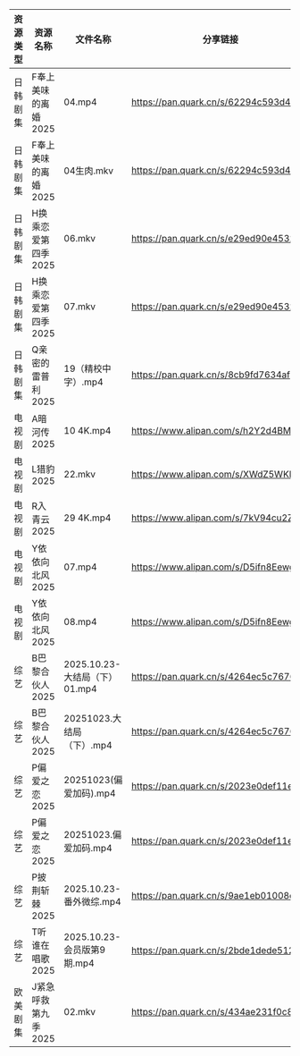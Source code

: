 | 资源类型 | 资源名称         | 文件名称                    | 分享链接                                 | 更新时间                |
| ---- | ------------ | ----------------------- | ------------------------------------ | ------------------- |
| 日韩剧集 | F奉上美味的离婚2025 | 04.mp4                  | https://pan.quark.cn/s/62294c593d49  | 2025-10-23 12:19:51 |
| 日韩剧集 | F奉上美味的离婚2025 | 04生肉.mkv                | https://pan.quark.cn/s/62294c593d49  | 2025-10-23 10:20:00 |
| 日韩剧集 | H换乘恋爱第四季2025 | 06.mkv                  | https://pan.quark.cn/s/e29ed90e4532  | 2025-10-23 12:20:35 |
| 日韩剧集 | H换乘恋爱第四季2025 | 07.mkv                  | https://pan.quark.cn/s/e29ed90e4532  | 2025-10-23 12:20:32 |
| 日韩剧集 | Q亲密的雷普利2025  | 19（精校中字）.mp4            | https://pan.quark.cn/s/8cb9fd7634af  | 2025-10-23 12:23:08 |
| 电视剧  | A暗河传2025     | 10 4K.mp4               | https://www.alipan.com/s/h2Y2d4BMiik | 2025-10-23 16:03:25 |
| 电视剧  | L猎豹2025      | 22.mkv                  | https://www.alipan.com/s/XWdZ5WKRyHt | 2025-10-23 21:03:46 |
| 电视剧  | R入青云2025     | 29 4K.mp4               | https://www.alipan.com/s/7kV94cu2ZMy | 2025-10-23 16:03:52 |
| 电视剧  | Y依依向北风2025   | 07.mp4                  | https://www.alipan.com/s/D5ifn8EewgV | 2025-10-23 00:04:38 |
| 电视剧  | Y依依向北风2025   | 08.mp4                  | https://www.alipan.com/s/D5ifn8EewgV | 2025-10-23 00:04:37 |
| 综艺   | B巴黎合伙人2025   | 2025.10.23-大结局（下）01.mp4 | https://pan.quark.cn/s/4264ec5c7676  | 2025-10-23 19:27:20 |
| 综艺   | B巴黎合伙人2025   | 20251023.大结局（下）.mp4     | https://pan.quark.cn/s/4264ec5c7676  | 2025-10-23 21:27:12 |
| 综艺   | P偏爱之恋2025    | 20251023(偏爱加码).mp4      | https://pan.quark.cn/s/2023e0def11e  | 2025-10-23 12:29:40 |
| 综艺   | P偏爱之恋2025    | 20251023.偏爱加码.mp4       | https://pan.quark.cn/s/2023e0def11e  | 2025-10-23 12:29:36 |
| 综艺   | P披荆斩棘2025    | 2025.10.23-番外微综.mp4     | https://pan.quark.cn/s/9ae1eb01008d  | 2025-10-23 12:29:56 |
| 综艺   | T听谁在唱歌2025   | 2025.10.23-会员版第9期.mp4   | https://pan.quark.cn/s/2bde1dede512  | 2025-10-23 16:30:42 |
| 欧美剧集 | J紧急呼救第九季2025 | 02.mkv                  | https://pan.quark.cn/s/434ae231f0c8  | 2025-10-23 12:21:10 |
